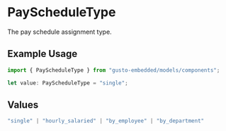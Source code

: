 # PayScheduleType

The pay schedule assignment type.

## Example Usage

```typescript
import { PayScheduleType } from "gusto-embedded/models/components";

let value: PayScheduleType = "single";
```

## Values

```typescript
"single" | "hourly_salaried" | "by_employee" | "by_department"
```